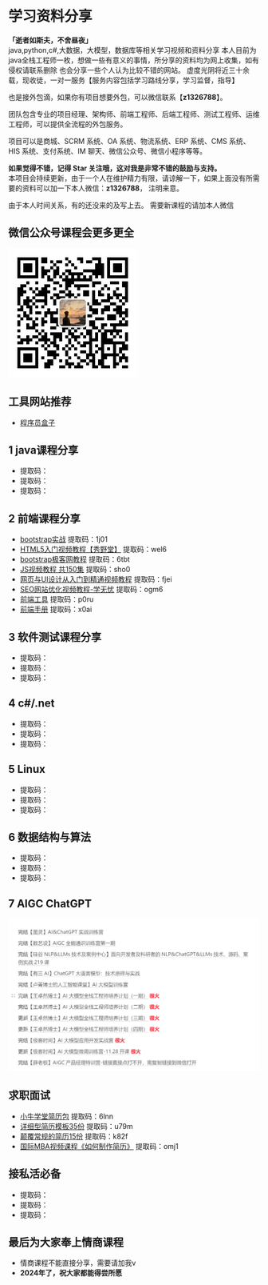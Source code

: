 # 学习资料分享
**「逝者如斯夫，不舍昼夜」**  
java,python,c#,大数据，大模型，数据库等相关学习视频和资料分享
本人目前为java全栈工程师一枚，想做一些有意义的事情，所分享的资料均为网上收集，如有侵权请联系删除
也会分享一些个人认为比较不错的网站。
虚度光阴将近三十余载，现收徒，一对一服务【服务内容包括学习路线分享，学习监督，指导】

也是接外包滴，如果你有项目想要外包，可以微信联系【**z1326788**】。

团队包含专业的项目经理、架构师、前端工程师、后端工程师、测试工程师、运维工程师，可以提供全流程的外包服务。

项目可以是商城、SCRM 系统、OA 系统、物流系统、ERP 系统、CMS 系统、HIS 系统、支付系统、IM 聊天、微信公众号、微信小程序等等。


**如果觉得不错，记得 Star 关注哦，这对我是非常不错的鼓励与支持。**  
本项目会持续更新，由于一个人在维护精力有限，请谅解一下，如果上面没有所需要的资料可以加一下本人微信：**z1326788**，
注明来意。   

由于本人时间关系，有的还没来的及写上去。
需要新课程的请加本人微信
## 微信公众号课程会更多更全
![功能图](/.image/公众号.jpg)


## 工具网站推荐


- [程序员盒子](https://www.coderutil.com/)


## 1 java课程分享


- []()  提取码：
- []()  提取码：
- []()  提取码：

## 2 前端课程分享


- [bootstrap实战](https://pan.baidu.com/s/1h3vrHlg3zmU2v3OVKlPTuA)  提取码：1j01
- [HTML5入门视频教程【秀野堂】](https://pan.baidu.com/s/1XEFk9purmPhTHA-L5vuBhA)  提取码：wel6
- [bootstrap极客网教程](https://pan.baidu.com/s/1oU2gKnmP85yXUZnno3b2IQ)  提取码：6tbt
- [JS视频教程 共150集](https://pan.baidu.com/s/1ApJLCsD9hUvubZZ7WQMDMg)  提取码：sho0
- [网页与UI设计从入门到精通视频教程](https://pan.baidu.com/s/1YboJxyIVof9xNNZE3sMrHw)  提取码：fjei
- [SEO网站优化视频教程-学无忧](https://pan.baidu.com/s/1k3o3HcBp0LYlH3i18P25DA)  提取码：ogm6
- [前端工具](https://pan.baidu.com/s/1jtpuh91xAjguB5UspGP3pA)  提取码：p0ru
- [前端手册](https://pan.baidu.com/s/119WECEzjhsfnnJD3o2fAXw)  提取码：x0ai

## 3 软件测试课程分享


- []()  提取码：
- []()  提取码：
- []()  提取码：

## 4 c#/.net


- []()  提取码：
- []()  提取码：
- []()  提取码：

## 5 Linux

- []()  提取码：
- []()  提取码：
- []()  提取码：

## 6 数据结构与算法


- []()  提取码：
- []()  提取码：
- []()  提取码：

## 7 AIGC ChatGPT
![功能图](/.image/chatgpt.png)

## 求职面试


- [小牛学堂简历包](https://pan.baidu.com/s/13EnE-bic3Fdq0N6WLjY2fw)  提取码：6lnn
- [详细型简历模板35份](https://pan.baidu.com/s/15yOz_dobQJW4BFvsnVL8vQ)  提取码：u79m
- [颠覆常规的简历15份](https://pan.baidu.com/s/1ihzVietiR4Gm9fyld68Umg) 提取码：k82f
- [国际MBA视频课程《如何制作简历》](https://pan.baidu.com/s/1FDuhwr4hlULVT3AFTWIyNg) 提取码：omj1



## 接私活必备

- []()  提取码：
- []()  提取码：
- []()  提取码：

## 最后为大家奉上情商课程


- 情商课程不能直接分享，需要请加我v
- **2024年了，祝大家都能得尝所愿**
    
